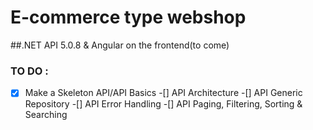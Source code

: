 # E-commerce type webshop
##.NET API 5.0.8 & Angular on the frontend(to come)
### TO DO :
-[x] Make a Skeleton API/API Basics
-[] API Architecture
-[] API Generic Repository
-[] API Error Handling
-[] API Paging, Filtering, Sorting & Searching

